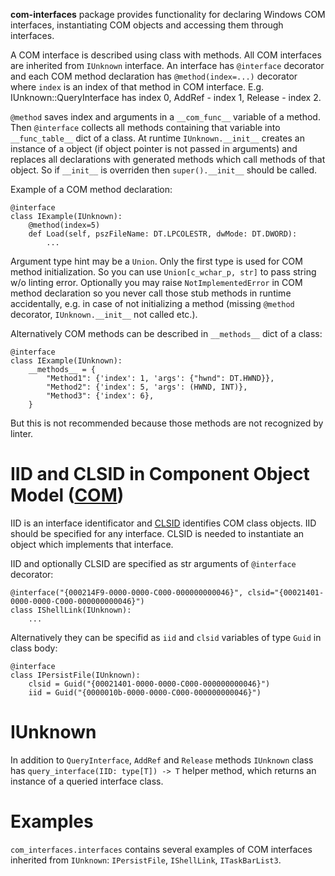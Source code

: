 **com-interfaces** package provides functionality for declaring Windows COM interfaces,
instantiating COM objects and accessing them through interfaces.

A COM interface is described using class with methods. All COM interfaces are
inherited from `IUnknown` interface.
An interface has `@interface` decorator and each COM method declaration has
`@method(index=...)` decorator where `index` is an index of that method in COM interface.
E.g. IUnknown::QueryInterface has index 0, AddRef - index 1, Release - index 2.

`@method` saves index and arguments in a `__com_func__` variable of a method. Then
`@interface` collects all methods containing that variable into `__func_table__` dict
of a class. At runtime `IUnknown.__init__` creates an instance of a object
(if object pointer is not passed in arguments) and replaces all declarations
with generated methods which call methods of that object. So if `__init__` is
overriden then `super().__init__` should be called.

Example of a COM method declaration:
```
@interface
class IExample(IUnknown):
    @method(index=5)
    def Load(self, pszFileName: DT.LPCOLESTR, dwMode: DT.DWORD):
        ...
```
Argument type hint may be a `Union`. Only the first type is used for COM method
initialization. So you can use `Union[c_wchar_p, str]` to pass string w/o linting error.
Optionally you may raise `NotImplementedError` in COM method declaration so you never call
those stub methods in runtime accidentally, e.g. in case of not initializing a method
(missing `@method` decorator, `IUnknown.__init__` not called etc.).

Alternatively COM methods can be described in `__methods__` dict of a class:
```
@interface
class IExample(IUnknown):
    __methods__ = {
        "Method1": {'index': 1, 'args': {"hwnd": DT.HWND}},
        "Method2": {'index': 5, 'args': (HWND, INT)},
        "Method3": {'index': 6},
    }
```
But this is not recommended because those methods are not recognized by linter.

# IID and CLSID in Component Object Model ([COM](https://learn.microsoft.com/en-us/windows/win32/com/component-object-model--com--portal))
IID is an interface identificator and [CLSID](https://learn.microsoft.com/en-us/windows/win32/com/clsid-key-hklm)
identifies COM class objects. IID should be specified for any interface.
CLSID is needed to instantiate an object which implements that interface.

IID and optionally CLSID are specified as str arguments of `@interface` decorator:
```
@interface("{000214F9-0000-0000-C000-000000000046}", clsid="{00021401-0000-0000-C000-000000000046}")
class IShellLink(IUnknown):
    ...
```
Alternatively they can be specifid as `iid` and `clsid` variables of type `Guid` in class body:
```
@interface
class IPersistFile(IUnknown):
    clsid = Guid("{00021401-0000-0000-C000-000000000046}")
    iid = Guid("{0000010b-0000-0000-C000-000000000046}")
```

# IUnknown
In addition to `QueryInterface`, `AddRef` and `Release` methods `IUnknown` class
has `query_interface(IID: type[T]) -> T` helper method, which returns an instance
of a queried interface class.

# Examples
`com_interfaces.interfaces` contains several examples of COM interfaces inherited
from `IUnknown`: `IPersistFile`, `IShellLink`, `ITaskBarList3`.
